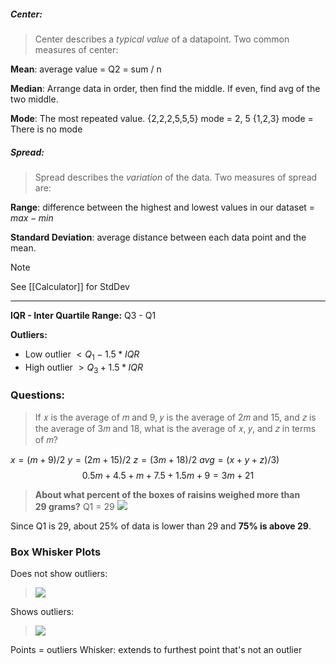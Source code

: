 ##### Center:
> Center describes a *typical value* of a datapoint. Two common measures of center:

**Mean**: average value = Q2 = sum / n

**Median**: Arrange data in order, then find the middle. If even, find avg of the two middle.

**Mode**: The most repeated value.
{2,2,2,5,5,5} mode = 2, 5
{1,2,3} mode = There is no mode

##### Spread:
> Spread describes the *variation* of the data. Two measures of spread are:

**Range**: difference between the highest and lowest values in our dataset = $max - min$

**Standard Deviation**: average distance between each data point and the mean.
> [!NOTE]
> See [[Calculator]] for StdDev

---
**IQR - Inter Quartile Range:** Q3 - Q1

**Outliers:**
- Low outlier $< Q_1 - 1.5 * IQR$ 
- High outlier $> Q_3 + 1.5 * IQR$

### Questions:
> If 𝑥 is the average of 𝑚 and 9, 𝑦 is the average of 2𝑚 and 15, and 𝑧 is the average of 3𝑚 and 18, what is the average of 𝑥, 𝑦, and 𝑧 in terms of 𝑚?

$x = (m+9)/2$
$y = (2m+15)/2$
$z = (3m + 18)/2$
$avg = (x+y+z)/3)$
$$
0.5m + 4.5 + m + 7.5 + 1.5m + 9
= 3m + 21
$$
> **About what percent of the boxes of raisins weighed more than 29 grams?** Q1 = 29
> ![](https://cdn.kastatic.org/ka-perseus-graphie/2b9e73c490d5fbc5cdcb1b6910e7103da58e3518.svg)

Since Q1 is 29, about 25% of data is lower than 29 and **75% is above 29**.

### Box Whisker Plots
Does not show outliers:
> ![](https://cdn.kastatic.org/ka-perseus-graphie/7f75d1d232769a7e065d6fde97c26512139149d7.svg)

Shows outliers:
> ![](https://cdn.kastatic.org/ka-perseus-graphie/09ccd0330dd307840c27ca250e6c0ed7fa7f7b8e.svg)

Points = outliers
Whisker: extends to furthest point that's not an outlier